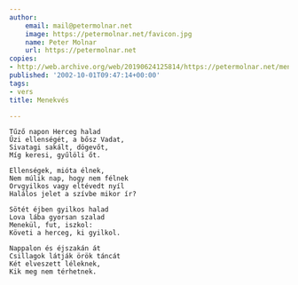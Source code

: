 ```yaml
---
author:
    email: mail@petermolnar.net
    image: https://petermolnar.net/favicon.jpg
    name: Peter Molnar
    url: https://petermolnar.net
copies:
- http://web.archive.org/web/20190624125814/https://petermolnar.net/menekves/
published: '2002-10-01T09:47:14+00:00'
tags:
- vers
title: Menekvés

---
```


    Tűző napon Herceg halad
    Űzi ellenségét, a bősz Vadat,
    Sivatagi sakált, dögevőt,
    Míg keresi, gyűlöli őt.

    Ellenségek, mióta élnek,
    Nem múlik nap, hogy nem félnek
    Orvgyilkos vagy eltévedt nyíl
    Halálos jelet a szívbe mikor ír?

    Sötét éjben gyilkos halad
    Lova lába gyorsan szalad
    Menekül, fut, iszkol:
    Követi a herceg, ki gyilkol.

    Nappalon és éjszakán át
    Csillagok látják örök táncát
    Két elveszett léleknek,
    Kik meg nem térhetnek.
